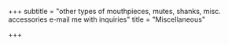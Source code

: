 +++
subtitle = "other types of mouthpieces, mutes, shanks, misc. accessories e-mail me with inquiries"
title = "Miscellaneous"

+++
